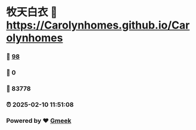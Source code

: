 # 牧天白衣 :link: https://Carolynhomes.github.io/Carolynhomes 
### :page_facing_up: [98](https://Carolynhomes.github.io/Carolynhomes/tag.html) 
### :speech_balloon: 0 
### :hibiscus: 83778 
### :alarm_clock: 2025-02-10 11:51:08 
### Powered by :heart: [Gmeek](https://github.com/Meekdai/Gmeek)
